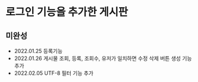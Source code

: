 # 로그인 기능을 추가한 게시판
## 미완성
- 2022.01.25 등록기능
- 2022.01.26 게시물 조회, 등록, 조회수, 유저가 일치하면 수정 삭제 버튼 생성 기능 추가
- 2022.02.05 UTF-8 필터 기능 추가
